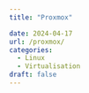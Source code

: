 ```yaml
---
title: "Proxmox"

date: 2024-04-17
url: /proxmox/
categories:
  - Linux
  - Virtualisation
draft: false
---
```

